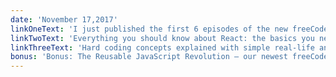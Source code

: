 ```yaml
---
date: 'November 17,2017'
linkOneText: 'I just published the first 6 episodes of the new freeCodeCamp Podcast all at once. You can binge-listen to them now, or subscribe and listen to them at your convenience. We’ll publish new episodes every Monday. Here’s the full episode list, with links to listen for free (3 minute read): https://fcc.im/2ioiZEw'
linkTwoText: 'Everything you should know about React: the basics you need to start building (10 minute read): https://fcc.im/2zHmsb6'
linkThreeText: 'Hard coding concepts explained with simple real-life analogies: how to explain coding concepts like streams, promises, linting, and declarative programming to a 5-year-old (15 minute read): https://fcc.im/2mvDGml'
bonus: 'Bonus: The Reusable JavaScript Revolution — our newest freeCodeCamp Talk (42 minute watch): https://www.youtube.com/watch?v=LNClb7HEqeI'
---
```

